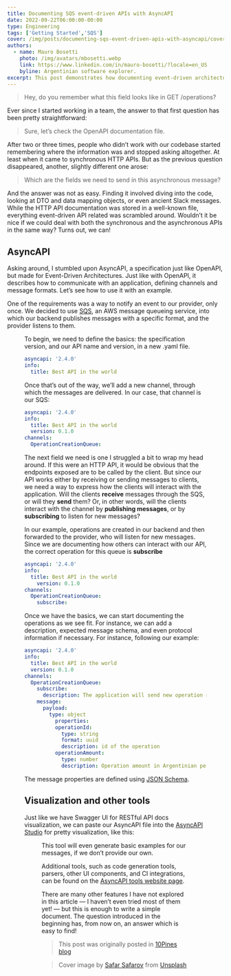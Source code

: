 ```yaml
---
title: Documenting SQS event-driven APIs with AsyncAPI
date: 2022-09-22T06:00:00-00:00
type: Engineering
tags: ['Getting Started','SQS']
cover: /img/posts/documenting-sqs-event-driven-apis-with-asyncapi/cover.webp
authors:
  - name: Mauro Bosetti
    photo: /img/avatars/mbosetti.webp
    link: https://www.linkedin.com/in/mauro-bosetti/?locale=en_US
    byline: Argentinian software explorer.
excerpt: This post demonstrates how documenting event-driven architectures is possible, using SQS as a (real-world) example.
---
```


> Hey, do you remember what this field looks like in GET /operations?

Ever since I started working in a team, the answer to that first question has been pretty straightforward:

> Sure, let’s check the OpenAPI documentation file.

After two or three times, people who didn’t work with our codebase started remembering where the information was and stopped asking altogether. At least when it came to synchronous HTTP APIs. But as the previous question disappeared, another, slightly different one arose:

> Which are the fields we need to send in this asynchronous message?

And the answer was not as easy. Finding it involved diving into the code, looking at DTO and data mapping objects, or even ancient Slack messages. While the HTTP API documentation was stored in a well-known file, everything event-driven API related was scrambled around. Wouldn’t it be nice if we could deal with both the synchronous and the asynchronous APIs in the same way? Turns out, we can!

## AsyncAPI
Asking around, I stumbled upon AsyncAPI, a specification just like OpenAPI, but made for Event-Driven Architectures. Just like with OpenAPI, it describes how to communicate with an application, defining channels and message formats. Let’s see how to use it with an example.

One of the requirements was a way to notify an event to our provider, only once. We decided to use [SQS](https://aws.amazon.com/sqs/?nc1=h_ls), an AWS message queueing service, into which our backend publishes messages with a specific format, and the provider listens to them.

<Figure src="/img/posts/documenting-sqs-event-driven-apis-with-asyncapi/diagram.webp"
caption="Simple diagram showing an application (our backend) which publishes messages in an SQS named OperationCreationQueue, and an external application which consumes those messages."
/>

To begin, we need to define the basics: the specification version, and our API name and version, in a new .yaml file.

```yaml
asyncapi: '2.4.0'
info:
  title: Best API in the world
```

Once that’s out of the way, we’ll add a new channel, through which the messages are delivered. In our case, that channel is our SQS:

```yaml
asyncapi: '2.4.0'
info:
  title: Best API in the world
  version: 0.1.0
channels:
  OperationCreationQueue:
```
The next field we need is one I struggled a bit to wrap my head around. If this were an HTTP API, it would be obvious that the endpoints exposed are to be called by the client. But since our API works either by receiving or sending messages to clients, we need a way to express how the clients will interact with the application. Will the clients **receive** messages through the SQS, or will they **send** them? Or, in other words, will the clients interact with the channel by **publishing messages**, or by **subscribing** to listen for new messages?

In our example, operations are created in our backend and then forwarded to the provider, who will listen for new messages. Since we are documenting how others can interact with our API, the correct operation for this queue is **subscribe**

```yaml
asyncapi: '2.4.0'
info:
  title: Best API in the world
    version: 0.1.0
channels:
  OperationCreationQueue:
    subscribe:
```

Once we have the basics, we can start documenting the operations as we see fit. For instance, we can add a description, expected message schema, and even protocol information if necessary. For instance, following our example:

```yaml
asyncapi: '2.4.0'
info:
  title: Best API in the world
  version: 0.1.0
channels:
  OperationCreationQueue:
    subscribe:
      description: The application will send new operation notification messages through this channel.
    message:
      payload:
        type: object
          properties:
          operationId:
            type: string
            format: uuid
            description: id of the operation
          operationAmount:
            type: number
            description: Operation amount in Argentinian pesos.
```
The message properties are defined using [JSON Schema](https://www.asyncapi.com/docs/reference/specification/v2.4.0#schemaObject).

## Visualization and other tools
Just like we have Swagger UI for RESTful API docs visualization, we can paste our AsyncAPI file into the [AsyncAPI Studio](https://studio.asyncapi.com/) for pretty visualization, like this:

<Figure src="/img/posts/documenting-sqs-event-driven-apis-with-asyncapi/visualizer.webp"
caption="Async API Studio"
/>

This tool will even generate basic examples for our messages, if we don’t provide our own.

Additional tools, such as code generation tools, parsers, other UI components, and CI integrations, can be found on the [AsyncAPI tools website page](https://www.asyncapi.com/docs/tools).

There are many other features I have not explored in this article — I haven’t even tried most of them yet! — but this is enough to write a simple document. The question introduced in the beginning has, from now on, an answer which is easy to find!

>This post was originally posted in [10Pines blog](https://blog.10pines.com/2022/08/17/documenting-event-driven-apis-with-asyncapi/)

> Cover image by <a href="https://unsplash.com/photos/MSN8TFhJ0is">Safar Safarov</a> from <a href="https://unsplash.com/">Unsplash</a>
